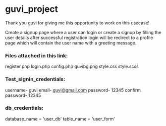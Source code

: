 # guvi_project

Thank you guvi for giving me this opportunity to work on this usecase!

Create a signup page where a user can login or create a signup by filling the user details 
after successful registration login  will be redirect to a profile page 
which will contain the user name with a greeting message.

### Files attached in this link:
register.php
login.php
config.php
guvibg.png
style.css
style.scss


### Test_signin_credentials:
username- guvi
email- guvi@gmail.com
password- 12345
confirm password- 12345

### db_credentials:
database_name = 'user_db'
table_name = 'user_form'
